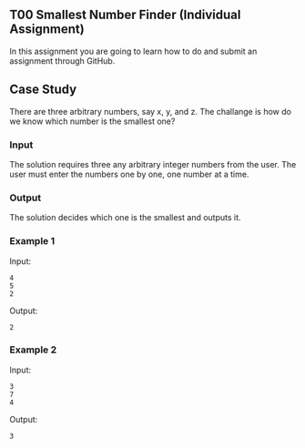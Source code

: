 ## T00 Smallest Number Finder (Individual Assignment)

In this assignment you are going to learn how to do and submit an assignment through GitHub.

## Case Study

There are three arbitrary numbers, say x, y, and z. The challange is how do we know which number is the smallest one?

### Input

The solution requires three any arbitrary integer numbers from the user. The user must enter the numbers one by one, one number at a time.

### Output

The solution decides which one is the smallest and outputs it.

### Example 1

Input:
```
4
5
2

```

Output:
```
2

```

### Example 2

Input:
```
3
7
4

```

Output:
```
3

```